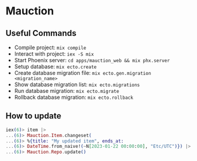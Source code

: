 # Mauction

## Useful Commands

- Compile project: `mix compile`
- Interact with project: `iex -S mix`
- Start Phoenix server: `cd apps/mauction_web && mix phx.server`
- Setup database: `mix ecto.create`
- Create database migration file: `mix ecto.gen.migration <migration_name>`
- Show database migration list: `mix ecto.migrations`
- Run database migration: `mix ecto.migrate`
- Rollback database migration: `mix ecto.rollback`

## How to update

```elixir
iex(6)> item |> 
...(6)> Mauction.Item.changeset(
...(6)> %{title: "My updated item", ends_at:
...(6)> DateTime.from_naive!(~N[2023-01-22 00:00:00], "Etc/UTC")}) |>
...(6)> Mauction.Repo.update()
```